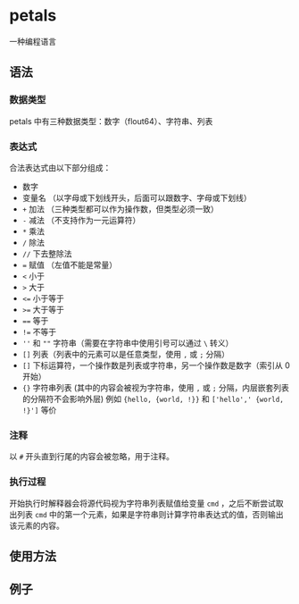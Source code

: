 # petals

  一种编程语言

## 语法

### 数据类型

petals 中有三种数据类型：数字（flout64）、字符串、列表

### 表达式

合法表达式由以下部分组成：

- 数字
- 变量名 （以字母或下划线开头，后面可以跟数字、字母或下划线）
- `+` 加法 （三种类型都可以作为操作数，但类型必须一致）
- `-` 减法 （不支持作为一元运算符）
- `*` 乘法
- `/` 除法
- `//` 下去整除法
- `=` 赋值 （左值不能是常量）
- `<` 小于
- `>` 大于
- `<=` 小于等于
- `>=` 大于等于
- `==` 等于
- `!=` 不等于
- `''` 和 `""` 字符串（需要在字符串中使用引号可以通过 `\` 转义）
- `[]` 列表（列表中的元素可以是任意类型，使用 `,` 或 `;` 分隔）
- `[]` 下标运算符，一个操作数是列表或字符串，另一个操作数是数字（索引从 0 开始）
- `{}` 字符串列表 (其中的内容会被视为字符串，使用 `,` 或 `;` 分隔，内层嵌套列表的分隔符不会影响外层) 例如 `{hello, {world, !}}` 和 `['hello',' {world, !}']` 等价

### 注释

以 `#` 开头直到行尾的内容会被忽略，用于注释。

### 执行过程

开始执行时解释器会将源代码视为字符串列表赋值给变量 `cmd` ，之后不断尝试取出列表 `cmd` 中的第一个元素，如果是字符串则计算字符串表达式的值，否则输出该元素的内容。

## 使用方法

## 例子



